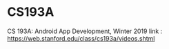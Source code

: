 # CS193A
CS 193A: Android App Development, Winter 2019
link : https://web.stanford.edu/class/cs193a/videos.shtml
